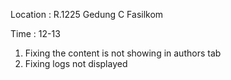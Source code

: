 Location  : R.1225 Gedung C Fasilkom

Time  :   12-13


1. Fixing the content is not showing in authors tab
2. Fixing logs not displayed
